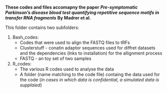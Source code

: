 **These codes and files accomapny the paper**
***Pre-symptomatic Parkinson’s disease blood test quantifying repetitive sequence motifs in transfer RNA fragments***
**By Madrer et al.**

This folder contains two subfolders:
1. Bash_codes:
   - Codes that were used to align the FASTQ files to tRFs
   - Clusterstuff - conatin adaptor sequences used for diffret datasets and the dependencies (lnks to installation) for the allignment process
   - FASTQ - an toy set of two samples
3. R_codes:
   - The various R codes used to analyse the data
   - A folder (name matching to the code file) containg the data used for the code (*in cases in which data is confidential, a simulated data is supplaied*)
